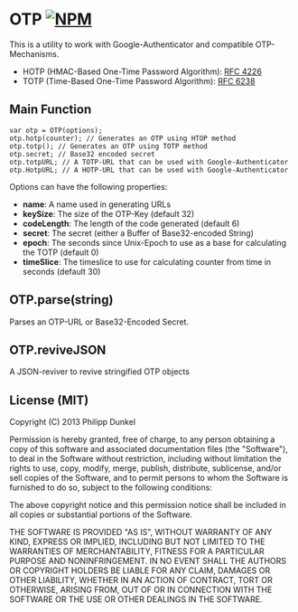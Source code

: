 # OTP [![NPM](https://nodei.co/npm/otp.png)](https://nodei.co/npm/otp/)

This is a utility to work with Google-Authenticator and compatible OTP-Mechanisms.

 * HOTP (HMAC-Based One-Time Password Algorithm): [RFC 4226](http://tools.ietf.org/html/rfc4226)
 * TOTP (Time-Based One-Time Password Algorithm): [RFC 6238](http://tools.ietf.org/html/rfc6238)

## Main Function

    var otp = OTP(options);
    otp.hotp(counter); // Generates an OTP using HTOP method
    otp.totp(); // Generates an OTP using TOTP method
    otp.secret; // Base32 encoded secret
    otp.totpURL; // A TOTP-URL that can be used with Google-Authenticator
    otp.HotpURL; // A HOTP-URL that can be used with Google-Authenticator

Options can have the following properties:

 * **name**: A name used in generating URLs
 * **keySize**: The size of the OTP-Key (default 32)
 * **codeLength**: The length of the code generated (default 6)
 * **secret**: The secret (either a Buffer of Base32-encoded String)
 * **epoch**: The seconds since Unix-Epoch to use as a base for calculating the TOTP (default 0)
 * **timeSlice**: The timeslice to use for calculating counter from time in seconds (default 30)

## OTP.parse(string)

Parses an OTP-URL or Base32-Encoded Secret.

## OTP.reviveJSON

A JSON-reviver to revive stringified OTP objects

## License (MIT)

Copyright (C) 2013 Philipp Dunkel

Permission is hereby granted, free of charge, to any person obtaining a copy of this software and associated documentation files (the "Software"), to deal in the Software without restriction, including without limitation the rights to use, copy, modify, merge, publish, distribute, sublicense, and/or sell copies of the Software, and to permit persons to whom the Software is furnished to do so, subject to the following conditions:

The above copyright notice and this permission notice shall be included in all copies or substantial portions of the Software.

THE SOFTWARE IS PROVIDED "AS IS", WITHOUT WARRANTY OF ANY KIND, EXPRESS OR IMPLIED, INCLUDING BUT NOT LIMITED TO THE WARRANTIES OF MERCHANTABILITY, FITNESS FOR A PARTICULAR PURPOSE AND NONINFRINGEMENT. IN NO EVENT SHALL THE AUTHORS OR COPYRIGHT HOLDERS BE LIABLE FOR ANY CLAIM, DAMAGES OR OTHER LIABILITY, WHETHER IN AN ACTION OF CONTRACT, TORT OR OTHERWISE, ARISING FROM, OUT OF OR IN CONNECTION WITH THE SOFTWARE OR THE USE OR OTHER DEALINGS IN THE SOFTWARE.

